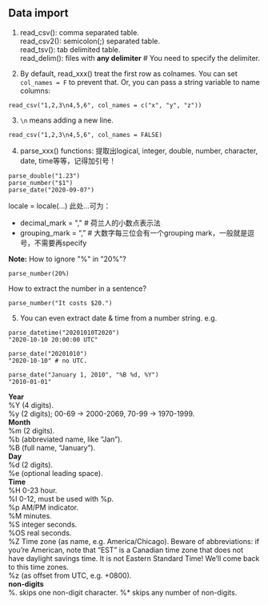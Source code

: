 ## Data import

1. read_csv(): comma separated table.   
   read_csv2(): semicolon(;) separated table.  
   read_tsv(): tab delimited table.  
   read_delim(): files with **any delimiter** # You need to specify the delimiter.

2. By default, read_xxx() treat the first row as colnames. You can set ```col_names = F``` to prevent that. Or, you can pass a string variable to name columns:
```
read_csv("1,2,3\n4,5,6", col_names = c("x", "y", "z"))
```

3. ```\n``` means adding a new line.
```
read_csv("1,2,3\n4,5,6", col_names = FALSE)
```

4. parse_xxx() functions: 提取出logical, integer, double, number, character, date, time等等，记得加引号！
```
parse_double("1.23")
parse_number("$1")
parse_date("2020-09-07")
```
locale = locale(...) 此处...可为：
* decimal_mark = "," # 荷兰人的小数点表示法
* grouping_mark = “,” # 大数字每三位会有一个grouping mark，一般就是逗号，不需要再specify

**Note:** How to ignore "%" in "20%"?  
```
parse_number(20%)
```

How to extract the number in a sentence?  
```
parse_number("It costs $20.")
```

5. You can even extract date & time from a number string.
e.g.  
```
parse_datetime("20201010T2020")
"2020-10-10 20:00:00 UTC"

parse_date("20201010")
"2020-10-10" # no UTC.

parse_date("January 1, 2010", "%B %d, %Y")
"2010-01-01"
```

**Year**  
%Y (4 digits).  
%y (2 digits); 00-69 -> 2000-2069, 70-99 -> 1970-1999.  
**Month**  
%m (2 digits).  
%b (abbreviated name, like “Jan”).  
%B (full name, “January”).  
**Day**  
%d (2 digits).  
%e (optional leading space).  
**Time**  
%H 0-23 hour.  
%I 0-12, must be used with %p.  
%p AM/PM indicator.  
%M minutes.  
%S integer seconds.  
%OS real seconds.  
%Z Time zone (as name, e.g. America/Chicago). Beware of abbreviations: if you’re American, note that “EST” is a Canadian time zone that does not have daylight savings time. It is not Eastern Standard Time! We’ll come back to this time zones.  
%z (as offset from UTC, e.g. +0800).  
**non-digits**  
%. skips one non-digit character.
%* skips any number of non-digits.
